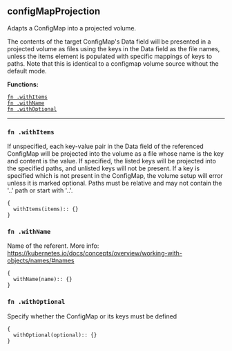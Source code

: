 
## configMapProjection
Adapts a ConfigMap into a projected volume.

The contents of the target ConfigMap's Data field will be presented in a projected volume as files using the keys in the Data field as the file names, unless the items element is populated with specific mappings of keys to paths. Note that this is identical to a configmap volume source without the default mode.

**Functions:**

[`fn .withItems`](#fn-withitems)  
[`fn .withName`](#fn-withname)  
[`fn .withOptional`](#fn-withoptional)  

---


### `fn .withItems`
If unspecified, each key-value pair in the Data field of the referenced ConfigMap will be projected into the volume as a file whose name is the key and content is the value. If specified, the listed keys will be projected into the specified paths, and unlisted keys will not be present. If a key is specified which is not present in the ConfigMap, the volume setup will error unless it is marked optional. Paths must be relative and may not contain the '..' path or start with '..'.
```jsonnet
{
  withItems(items):: {}
}
```

### `fn .withName`
Name of the referent. More info: https://kubernetes.io/docs/concepts/overview/working-with-objects/names/#names
```jsonnet
{
  withName(name):: {}
}
```

### `fn .withOptional`
Specify whether the ConfigMap or its keys must be defined
```jsonnet
{
  withOptional(optional):: {}
}
```

